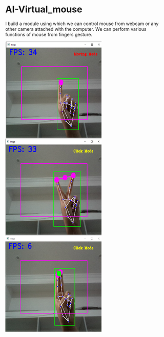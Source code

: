 # AI-Virtual_mouse
I build a module using which we can control mouse from webcam or any other camera attached with the computer. We can perform various functions of mouse from fingers gesture.

<img src="Moving_mode.png" width="300" height="300"> <img src="Click_Mode1.png" width="300" height="300"> <img src="ClickMode2.png" width="300" height="300">
